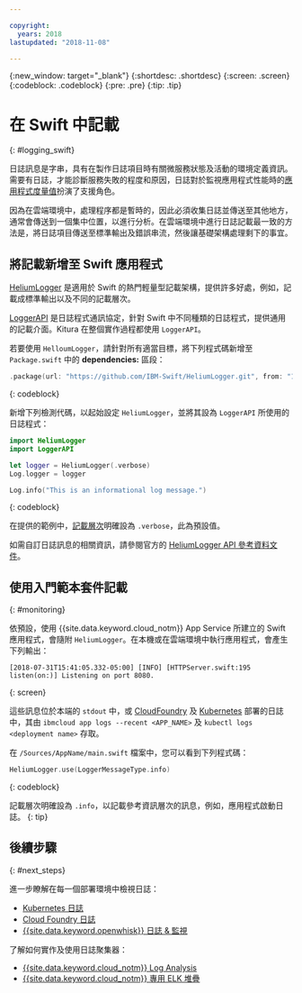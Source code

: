 ```yaml
---

copyright:
  years: 2018
lastupdated: "2018-11-08"

---
```

{:new_window: target="_blank"}
{:shortdesc: .shortdesc}
{:screen: .screen}
{:codeblock: .codeblock}
{:pre: .pre}
{:tip: .tip}

# 在 Swift 中記載
{: #logging_swift}

日誌訊息是字串，具有在製作日誌項目時有關微服務狀態及活動的環境定義資訊。需要有日誌，才能診斷服務失敗的程度和原因，日誌對於監視應用程式性能時的[應用程式度量值](appmetrics.html)扮演了支援角色。

因為在雲端環境中，處理程序都是暫時的，因此必須收集日誌並傳送至其他地方，通常會傳送到一個集中位置，以進行分析。在雲端環境中進行日誌記載最一致的方法是，將日誌項目傳送至標準輸出及錯誤串流，然後讓基礎架構處理剩下的事宜。


## 將記載新增至 Swift 應用程式

[HeliumLogger](https://github.com/IBM-Swift/HeliumLogger) 是適用於 Swift 的熱門輕量型記載架構，提供許多好處，例如，記載成標準輸出以及不同的記載層次。

[LoggerAPI](https://github.com/IBM-Swift/LoggerAPI) 是日誌程式通訊協定，針對 Swift 中不同種類的日誌程式，提供通用的記載介面。Kitura 在整個實作過程都使用 `LoggerAPI`。

若要使用 `HelloumLogger`，請針對所有適當目標，將下列程式碼新增至 `Package.swift` 中的 **dependencies:** 區段：
```swift
.package(url: "https://github.com/IBM-Swift/HeliumLogger.git", from: "1.7.1")
```
{: codeblock}

新增下列檢測代碼，以起始設定 `HeliumLogger`，並將其設為 `LoggerAPI` 所使用的日誌程式：
```swift
import HeliumLogger
import LoggerAPI

let logger = HeliumLogger(.verbose)
Log.logger = logger

Log.info("This is an informational log message.")
```
{: codeblock}

在提供的範例中，[記載層次](http://ibm-swift.github.io/HeliumLogger/)明確設為 `.verbose`，此為預設值。

如需自訂日誌訊息的相關資訊，請參閱官方的 [HeliumLogger API 參考資料文件](http://ibm-swift.github.io/HeliumLogger/)。

## 使用入門範本套件記載
{: #monitoring}

依預設，使用 {{site.data.keyword.cloud_notm}} App Service 所建立的 Swift 應用程式，會隨附 `HeliumLogger`。在本機或在雲端環境中執行應用程式，會產生下列輸出：
```
[2018-07-31T15:41:05.332-05:00] [INFO] [HTTPServer.swift:195 listen(on:)] Listening on port 8080.
```
{: screen}

這些訊息位於本端的 `stdout` 中，或 [CloudFoundry](https://console.bluemix.net/docs/cli/reference/bluemix_cli/bx_cli.html#ibmcloud_app_logs) 及 [Kubernetes](https://kubernetes-v1-4.github.io/docs/user-guide/kubectl/kubectl_logs/) 部署的日誌中，其由 `ibmcloud app logs --recent <APP_NAME>` 及 `kubectl logs <deployment name>` 存取。

在 `/Sources/AppName/main.swift` 檔案中，您可以看到下列程式碼：
```swift
HeliumLogger.use(LoggerMessageType.info)
```
{: codeblock}

記載層次明確設為 `.info`，以記載參考資訊層次的訊息，例如，應用程式啟動日誌。
{: tip}

## 後續步驟
{: #next_steps}

進一步瞭解在每一個部署環境中檢視日誌：
* [Kubernetes 日誌](https://kubernetes-v1-4.github.io/docs/user-guide/kubectl/kubectl_logs/)
* [Cloud Foundry 日誌](https://console.bluemix.net/docs/cli/reference/bluemix_cli/bx_cli.html#ibmcloud_app_logs)
* [{{site.data.keyword.openwhisk}} 日誌 & 監視](https://console.bluemix.net/docs/openwhisk/openwhisk_logs.html#openwhisk_logs)

了解如何實作及使用日誌聚集器：
* [{{site.data.keyword.cloud_notm}} Log Analysis](https://console.bluemix.net/docs/services/CloudLogAnalysis/log_analysis_ov.html#log_analysis_ov)
* [{{site.data.keyword.cloud_notm}} 專用 ELK 堆疊](https://www.ibm.com/support/knowledgecenter/en/SSBS6K_2.1.0.2/manage_metrics/logging_elk.html)

